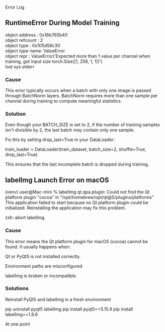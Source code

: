 Error Log 

## RuntimeError During Model Training

object address : 0x16b765b40  
object refcount : 2  
object type : 0x105d56c30  
object type name: ValueError  
object repr : ValueError('Expected more than 1 value per channel when training, got input size torch.Size([1, 256, 1, 1])')  
lost sys.stderr

### Cause

This error typically occurs when a batch with only one image is passed through BatchNorm layers. BatchNorm requires more than one sample per channel during training to compute meaningful statistics.

### Solution

Even though your BATCH_SIZE is set to 2, if the number of training samples isn't divisible by 2, the last batch may contain only one sample.

Fix this by setting drop_last=True in your DataLoader:

train_loader = DataLoader(train_dataset, batch_size=2, shuffle=True, drop_last=True)

This ensures that the last incomplete batch is dropped during training.

## labelImg Launch Error on macOS

(venv) user@Mac-mini % labelImg
qt.qpa.plugin: Could not find the Qt platform plugin "cocoa" in "/opt/homebrew/opt/qt@5/plugins/platforms"
This application failed to start because no Qt platform plugin could be initialized. Reinstalling the application may fix this problem.

zsh: abort labelImg

###  Cause

This error means the Qt platform plugin for macOS (cocoa) cannot be found. It usually happens when:

Qt or PyQt5 is not installed correctly.

Environment paths are misconfigured.

labelImg is broken or incompatible.

###  Solutions

Reinstall PyQt5 and labelImg in a fresh environment

pip uninstall pyqt5 labelImg
pip install pyqt5==5.15.9
pip install labelImg==1.8.6

At one point 





